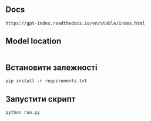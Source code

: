 ## Docs
```https://gpt-index.readthedocs.io/en/stable/index.html```

## Model location
```Downloading url https://huggingface.co/TheBloke/Llama-2-13B-chat-GGML/resolve/main/llama-2-13b-chat.ggmlv3.q4_0.bin to path /Users/emojiestore/Library/Caches/llama_index/models/llama-2-13b-chat.ggmlv3.q4_0.bin
```


## Встановити залежності 
```pip install -r requirements.txt```


## Запустити скрипт 
```python run.py```
